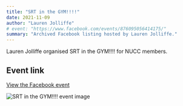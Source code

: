 ```yaml
---
title: "SRT in the GYM!!!!"
date: 2021-11-09
author: "Lauren Jolliffe"
# event: "https://www.facebook.com/events/876095056414175/"
summary: "Archived Facebook listing hosted by Lauren Jolliffe."
---
```

Lauren Jolliffe organised SRT in the GYM!!!! for NUCC members.

## Event link

[View the Facebook event](https://www.facebook.com/events/876095056414175/)

![SRT in the GYM!!!! event image](/trip/event-images/20211109_srt_in_the_gym.jpg)
